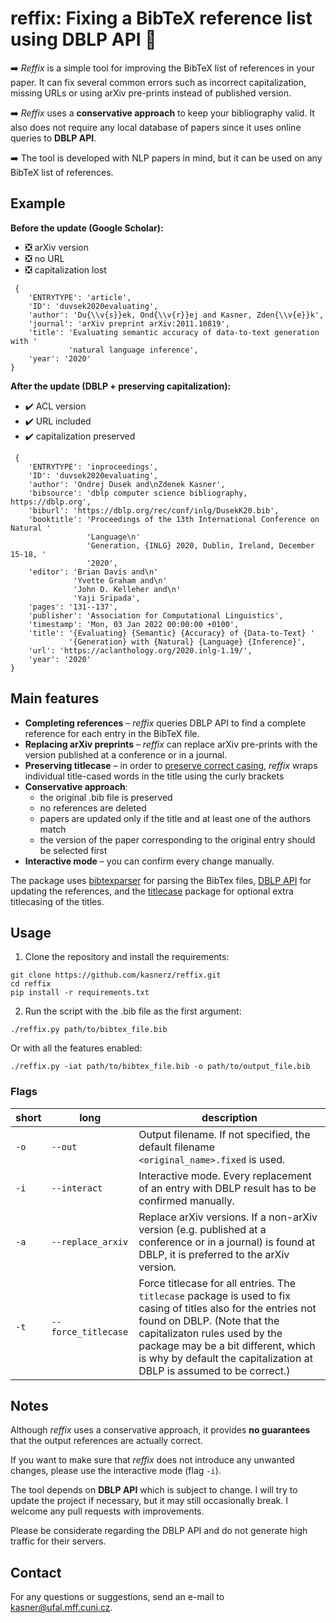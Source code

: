 # reffix: Fixing a BibTeX reference list using DBLP API :wrench:

:arrow_right: *Reffix* is a simple tool for improving the BibTeX list of references in your paper. It can fix several common errors such as incorrect capitalization, missing URLs or using arXiv pre-prints instead of published version.


:arrow_right: *Reffix* uses a **conservative approach** to keep your bibliography valid. It also does not require any local database of papers since it uses online queries to **DBLP API**.

:arrow_right: The tool is developed with NLP papers in mind, but it can be used on any BibTeX list of references.

## Example
**Before the update (Google Scholar):** 
- :negative_squared_cross_mark: arXiv version 
- :negative_squared_cross_mark: no URL 
- :negative_squared_cross_mark: capitalization lost
```
 {  
    'ENTRYTYPE': 'article',
    'ID': 'duvsek2020evaluating',
    'author': 'Du{\\v{s}}ek, Ond{\\v{r}}ej and Kasner, Zden{\\v{e}}k',
    'journal': 'arXiv preprint arXiv:2011.10819',
    'title': 'Evaluating semantic accuracy of data-to-text generation with '
             'natural language inference',
    'year': '2020'
}

```
**After the update (DBLP + preserving capitalization):**
- :heavy_check_mark: ACL version
- :heavy_check_mark: URL included
- :heavy_check_mark: capitalization preserved 
```
 {   
    'ENTRYTYPE': 'inproceedings',
    'ID': 'duvsek2020evaluating',
    'author': 'Ondrej Dusek and\nZdenek Kasner',
    'bibsource': 'dblp computer science bibliography, https://dblp.org',
    'biburl': 'https://dblp.org/rec/conf/inlg/DusekK20.bib',
    'booktitle': 'Proceedings of the 13th International Conference on Natural '
                 'Language\n'
                 'Generation, {INLG} 2020, Dublin, Ireland, December 15-18, '
                 '2020',
    'editor': 'Brian Davis and\n'
              'Yvette Graham and\n'
              'John D. Kelleher and\n'
              'Yaji Sripada',
    'pages': '131--137',
    'publisher': 'Association for Computational Linguistics',
    'timestamp': 'Mon, 03 Jan 2022 00:00:00 +0100',
    'title': '{Evaluating} {Semantic} {Accuracy} of {Data-to-Text} '
             '{Generation} with {Natural} {Language} {Inference}',
    'url': 'https://aclanthology.org/2020.inlg-1.19/',
    'year': '2020'
}
```

## Main features
- **Completing references** – *reffix* queries DBLP API to find a complete reference for each entry in the BibTeX file. 
- **Replacing arXiv preprints** –  *reffix* can replace arXiv pre-prints with the version published at a conference or in a journal.
- **Preserving titlecase** – in order to [preserve correct casing](https://tex.stackexchange.com/questions/10772/bibtex-loses-capitals-when-creating-bbl-file), *reffix* wraps individual title-cased words in the title using the curly brackets
- **Conservative approach**: 
  + the original .bib file is preserved 
  + no references are deleted
  + papers are updated only if the title and at least one of the authors match
  + the version of the paper corresponding to the original entry should be selected first
- **Interactive mode** – you can confirm every change manually.

The package uses [bibtexparser](https://github.com/sciunto-org/python-bibtexparser) for parsing the BibTex files, [DBLP API](https://dblp.org/faq/How+to+use+the+dblp+search+API.html) for updating the references, and the [titlecase](https://github.com/ppannuto/python-titlecase) package for optional extra titlecasing of the titles.


## Usage

1. Clone the repository and install the requirements:
```
git clone https://github.com/kasnerz/reffix.git
cd reffix
pip install -r requirements.txt
```
2. Run the script with the .bib file as the first argument:
```
./reffix.py path/to/bibtex_file.bib
```
Or with all the features enabled:
```
./reffix.py -iat path/to/bibtex_file.bib -o path/to/output_file.bib
```
### Flags
| short | long | description |
| ---------- | ---------------------- |-----------  |
| `-o`       | `--out`   | Output filename. If not specified, the default filename `<original_name>.fixed` is used. |
| `-i` | `--interact` | Interactive mode. Every replacement of an entry with DBLP result has to be confirmed manually. |
| `-a` | `--replace_arxiv` | Replace arXiv versions. If a non-arXiv version (e.g. published at a conference or in a journal) is found at DBLP, it is preferred to the arXiv version. |
| `-t` | `--force_titlecase` | Force titlecase for all entries. The `titlecase` package is used to fix casing of titles also for the entries not found on DBLP. (Note that the capitalizaton rules used by the package may be a bit different, which is why by default the capitalization at DBLP is assumed to be correct.)|

## Notes
Although *reffix* uses a conservative approach, it provides **no guarantees** that the output references are actually correct. 

If you want to make sure that *reffix* does not introduce any unwanted changes, please use the interactive mode (flag `-i`).

The tool depends on **DBLP API** which is subject to change. I will try to update the project if necessary, but it may still occasionally break. I welcome any pull requests with improvements.

Please be considerate regarding the DBLP API and do not generate high traffic for their servers.

## Contact
For any questions or suggestions, send an e-mail to kasner@ufal.mff.cuni.cz.